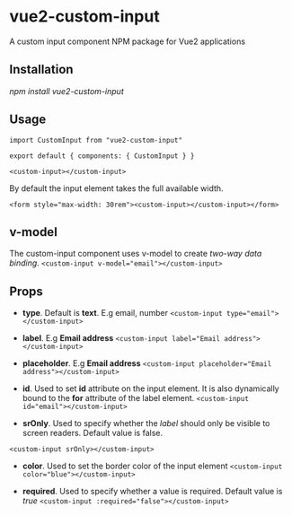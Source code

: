 # vue2-custom-input
A custom input component NPM package for Vue2 applications

## Installation
*npm install vue2-custom-input*

## Usage
`import CustomInput from "vue2-custom-input"`

`export default {
  components: {
    CustomInput
  }
}`

`<custom-input></custom-input>`

By default the input element takes the full available width. 

`<form style="max-width: 30rem"><custom-input></custom-input></form>`

## v-model
The custom-input component uses v-model to create *two-way data binding*.
`<custom-input v-model="email"></custom-input>`

## Props
* **type**.
Default is **text**. E.g email, number
`<custom-input type="email"></custom-input>`

* **label**.
E.g **Email address**
`<custom-input label="Email address"></custom-input>`

* **placeholder**.
E.g **Email address**
`<custom-input placeholder="Email address"></custom-input>`


* **id**.
Used to set **id** attribute on the input element. It is also dynamically bound to the **for** attribute of the label element.
`<custom-input id="email"></custom-input>`

* **srOnly**.
Used to specify whether the *label* should only be visible to screen readers.
Default value is false.

`<custom-input srOnly></custom-input>`

* **color**.
Used to set the border color of the input element
`<custom-input color="blue"></custom-input>`

* **required**.
Used to specify whether a value is required.
Default value is *true*
`<custom-input :required="false"></custom-input>`

